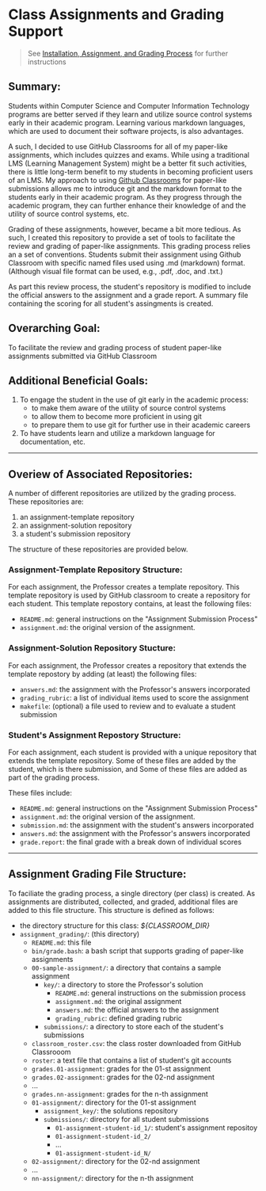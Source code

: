# Class Assignments and Grading Support

> See [Installation, Assignment, and Grading Process](https://github.com/smf-steve/assignment-grading/blob/main/process.md) for further instructions

## Summary:
Students within Computer Science and Computer Information Technology programs are better served if they learn and utilize source control systems early in their academic program. Learning various markdown languages, which are used to document their software projects, is also advantages.

A such, I decided to use GitHub Classrooms for all of my paper-like assignments, which includes quizzes and exams. While using a traditional LMS (Learning Management System) might be a better fit such activities, there is little long-term benefit to my students in becoming proficient users of an LMS. My approach to using [Github Classrooms](https://classroom.github.com) for paper-like submissions allows me to introduce git and the markdown format to the students early in their academic program. As they progress through the academic program, they can further enhance their knowledge of and the utility of source control systems, etc.

Grading of these assignments, however, became a bit more tedious. As such, I created this repository to provide a set of tools to facilitate the review and grading of paper-like assignments. This grading process relies an a set of conventions. Students submit their assignment using Github Classroom with specific named files used using .md (markdown) format. (Although visual file format can be used, e.g., .pdf, .doc, and .txt.)

As part this review process, the student's repository is modified to include the official answers to the assignment and a grade report. A summary file containing the scoring for all student's assingments is created. 

## Overarching Goal:
To facilitate the review and grading process of student paper-like assignments submitted via GitHub Classroom 

## Additional Beneficial Goals:
  1. To engage the student in the use of git early in the academic process:
     * to make them aware of the utility of source control systems
     * to allow them to become more proficient in using git
     * to prepare them to use git for further use in their academic careers
  1. To have students learn and utilize a markdown language for documentation, etc.

---
## Overiew of Associated Repositories:
A number of different repositories are utilized by the grading process.  These repositories are:
  1. an assignment-template repository 
  1. an assignment-solution repository 
  1. a student's submission repository

The structure of these repositories are provided below.

### Assignment-Template Repository Structure:
For each assignment, the Professor creates a template repository.  This template repository is used by GitHub classroom to create a repository for each student.  This template repostory contains, at least the following files:
  * ``README.md``: general instructions on the "Assignment Submission Process"
  * ``assignment.md``: the original version of the assignment.


### Assignment-Solution Repository Stucture:
For each assignment, the Professor creates a repository that extends the template repostory by adding (at least) the following files:
  * ``answers.md``: the assignment with the Professor's answers incorporated
  * ``grading_rubric``: a list of individual items used to score the assignment
  * ``makefile``: (optional) a file used to review and to evaluate a student submission

### Student's Assignment Repostory Structure:
For each assignment, each student is provided with a unique repository that extends the template repository.  Some of these files are added by the student, which is there submission, and Some of these files are added as part of the grading process.

These files include:
  * ``README.md``: general instructions on the "Assignment Submission Process"
  * ``assignment.md``: the original version of the assignment.
  * ``submission.md``: the assignment with the student's answers incorporated
  * ``answers.md``: the assignment with the Professor's answers incorporated
  * ``grade.report``: the final grade with a break down of individual scores

---
## Assignment Grading File Structure:
To faciliate the grading process, a single directory (per class) is created.  As assignments are distributed, collected, and graded, additional files are added to this file structure.  This structure is defined as follows:
  * the directory structure for this class: *${CLASSROOM_DIR}*
  * ``assignment_grading/``: (this directory)
    * ``README.md``: this file 
    * ``bin/grade.bash``: a bash script that supports grading of paper-like assignments
    * ``00-sample-assignment/``: a directory that contains a sample assignment
      * ``key/``: a directory to store the Professor's solution 
        * ``README.md``: general instructions on the submission process
        * ``assignment.md``: the original assignment
        * ``answers.md``: the official answers to the assignment
        * ``grading_rubric``: defined grading rubric
      * ``submissions/``: a directory to store each of the student's submissions 
    * ``classroom_roster.csv``: the class roster downloaded from GitHub Classrooom
    * ``roster``: a text file that contains a list of student's git accounts 
    * ``grades.01-assignment``: grades for the 01-st assignment
    * ``grades.02-assignment``: grades for the 02-nd assignment
    * ...
    * ``grades.nn-assignment``: grades for the n-th assignment
    * ``01-assignment/``: directory for the 01-st assignment
      * ``assignment_key/``: the solutions repository
      * ``submissions/``: directory for all student submissions
        * ``01-assignment-student-id_1/``: student's assignment repositoy
        * ``01-assignment-student-id_2/``
        * ...
        * ``01-assignment-student-id_N/``
    * ``02-assignment/``: directory for the 02-nd assignment
    * ...
    * ``nn-assignment/``: directory for the n-th assignment


